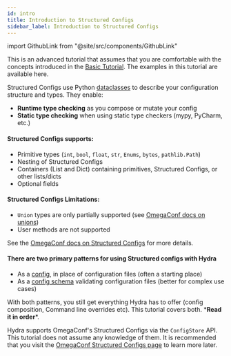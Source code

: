 ```yaml
---
id: intro
title: Introduction to Structured Configs
sidebar_label: Introduction to Structured Configs
---
```


import GithubLink from "@site/src/components/GithubLink"

This is an advanced tutorial that assumes that you are comfortable with the concepts introduced in the [Basic Tutorial](/tutorials/basic/your_first_app/1_simple_cli.md).
The examples in this tutorial are available <GithubLink to="examples/tutorials/structured_configs">here</GithubLink>.

Structured Configs use Python [dataclasses](https://docs.python.org/3.7/library/dataclasses.html) to 
describe your configuration structure and types. They enable:

* **Runtime type checking** as you compose or mutate your config 
* **Static type checking** when using static type checkers (mypy, PyCharm, etc.)

#### Structured Configs supports:
- Primitive types (`int`, `bool`, `float`, `str`, `Enums`, `bytes`, `pathlib.Path`) 
- Nesting of Structured Configs
- Containers (List and Dict) containing primitives, Structured Configs, or other lists/dicts
- Optional fields

#### Structured Configs Limitations:
- `Union` types are only partially supported (see [OmegaConf docs on unions](https://omegaconf.readthedocs.io/en/latest/structured_config.html#union-types))
- User methods are not supported

See the [OmegaConf docs on Structured Configs](https://omegaconf.readthedocs.io/en/latest/structured_config.html) for more details.

#### There are two primary patterns for using Structured configs with Hydra

- As a [config](/tutorials/structured_config/1_minimal_example.md), in place of configuration files (often a starting place)
- As a [config schema](/tutorials/structured_config/5_schema.md) validating configuration files (better for complex use cases)

With both patterns, you still get everything Hydra has to offer (config composition, Command line overrides etc).
This tutorial covers both. \***Read it in order**\*.

Hydra supports OmegaConf's Structured Configs via the `ConfigStore` API.
This tutorial does not assume any knowledge of them.
It is recommended that you visit the <a class="external" href="https://omegaconf.readthedocs.io/en/latest/structured_config.html" target="_blank">OmegaConf Structured Configs page</a> to learn more later.
